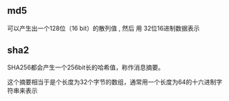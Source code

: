# 



## md5

可以产生出一个128位（16 bit）的散列值 ,  然后 用 32位16进制数据表示



## sha2

SHA256都会产生一个256bit长的哈希值，称作消息摘要。

这个摘要相当于是个长度为32个字节的数组，通常用一个长度为64的十六进制字符串来表示